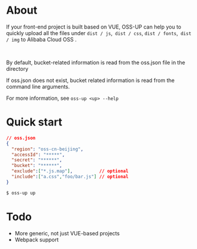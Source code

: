 # About 

If your front-end project is built based on VUE, OSS-UP can help you to quickly upload all the files under `dist / js`,` dist / css`, `dist / fonts`,` dist / img` to Alibaba Cloud OSS .

<br>

By default, bucket-related information is read from the oss.json file in the directory

If oss.json does not exist, bucket related information is read from the command line arguments.

For more information, see `oss-up <up> --help`

# Quick start

```json
// oss.json
{
  "region": "oss-cn-beijing",
  "accessId": "*****",
  "secret": "******",
  "bucket": "******",
  "exclude":["*.js.map"],          // optional
  "include":["a.css","foo/bar.js"] // optional
}
```

```sh
$ oss-up up
```

# Todo
* More generic, not just VUE-based projects
* Webpack support
